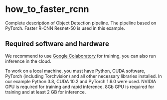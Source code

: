 # how_to_faster_rcnn
Complete description of Object Detection pipeline. The pipeline based on PyTorch. Faster R-CNN Resnet-50 is used in this example.
## Required software and hardware
We recommend to use [Google Colaboratory](https://colab.research.google.com/) for training, you can also run inference in the cloud.

To work on a local machine, you must have Python, CUDA software, PyTorch (including Torchvision) and all other necessary libraries installed. In our example Python 3.8, CUDA 10.2 and PyTorch 1.6.0 were used. NVIDIA GPU is required for training and rapid inference. 8Gb GPU is required for training and at least 2 GB for inference. 

